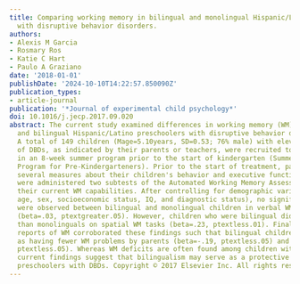 ```yaml
---
title: Comparing working memory in bilingual and monolingual Hispanic/Latino preschoolers
  with disruptive behavior disorders.
authors:
- Alexis M Garcia
- Rosmary Ros
- Katie C Hart
- Paulo A Graziano
date: '2018-01-01'
publishDate: '2024-10-10T14:22:57.850090Z'
publication_types:
- article-journal
publication: '*Journal of experimental child psychology*'
doi: 10.1016/j.jecp.2017.09.020
abstract: The current study examined differences in working memory (WM) between monolingual
  and bilingual Hispanic/Latino preschoolers with disruptive behavior disorders (DBDs).
  A total of 149 children (Mage=5.10years, SD=0.53; 76% male) with elevated levels
  of DBDs, as indicated by their parents or teachers, were recruited to participate
  in an 8-week summer program prior to the start of kindergarten (Summer Treatment
  Program for Pre-Kindergarteners). Prior to the start of treatment, parents completed
  several measures about their children's behavior and executive function, and children
  were administered two subtests of the Automated Working Memory Assessment to examine
  their current WM capabilities. After controlling for demographic variables (i.e.,
  age, sex, socioeconomic status, IQ, and diagnostic status), no significant differences
  were observed between bilingual and monolingual children in verbal WM performance
  (beta=.03, ptextgreater.05). However, children who were bilingual did perform better
  than monolinguals on spatial WM tasks (beta=.23, ptextless.01). Finally, parent
  reports of WM corroborated these findings such that bilingual children were reported
  as having fewer WM problems by parents (beta=-.19, ptextless.05) and teachers (beta=-.22,
  ptextless.05). Whereas WM deficits are often found among children with DBDs, the
  current findings suggest that bilingualism may serve as a protective factor for
  preschoolers with DBDs. Copyright © 2017 Elsevier Inc. All rights reserved.
---
```

